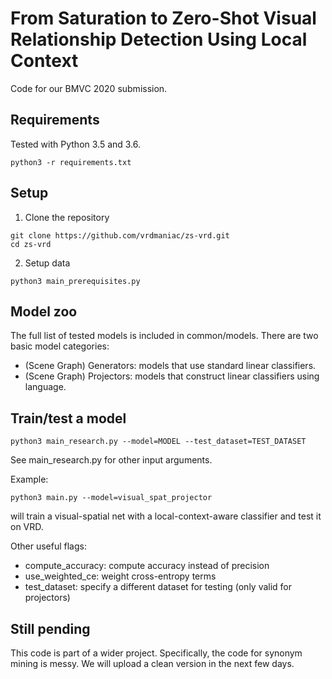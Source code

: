 # From Saturation to Zero-Shot Visual Relationship Detection Using Local Context
Code for our BMVC 2020 submission.

## Requirements
Tested with Python 3.5 and 3.6.
```
python3 -r requirements.txt
```

## Setup
1. Clone the repository
```
git clone https://github.com/vrdmaniac/zs-vrd.git
cd zs-vrd
```
2. Setup data
```
python3 main_prerequisites.py
```

## Model zoo
The full list of tested models is included in common/models.
There are two basic model categories:
* (Scene Graph) Generators: models that use standard linear classifiers.
* (Scene Graph) Projectors: models that construct linear classifiers using language.

## Train/test a model
```
python3 main_research.py --model=MODEL --test_dataset=TEST_DATASET
```
See main_research.py for other input arguments.

Example:
```
python3 main.py --model=visual_spat_projector
```
will train a visual-spatial net with a local-context-aware classifier and test it on VRD.

Other useful flags:
* compute_accuracy: compute accuracy instead of precision
* use_weighted_ce: weight cross-entropy terms
* test_dataset: specify a different dataset for testing (only valid for projectors)

## Still pending
This code is part of a wider project. Specifically, the code for synonym mining is messy. We will upload a clean version in the next few days.
